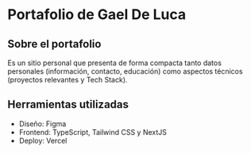 # Portafolio de Gael De Luca

## Sobre el portafolio
Es un sitio personal que presenta de forma compacta tanto datos personales (información, contacto, educación) como aspectos técnicos (proyectos relevantes y Tech Stack).

## Herramientas utilizadas
- Diseño: Figma
- Frontend: TypeScript, Tailwind CSS y NextJS
- Deploy: Vercel